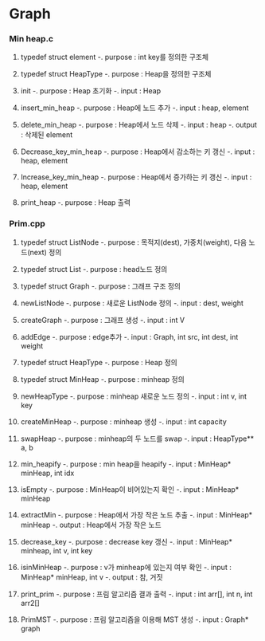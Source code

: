 Graph
====================================================================

### Min heap.c

1) typedef struct element
-. purpose : int key를 정의한 구조체

2) typedef struct HeapType
-. purpose : Heap을 정의한 구조체

3) init
-. purpose : Heap 초기화
-. input : Heap

4) insert_min_heap
-. purpose : Heap에 노드 추가
-. input : heap, element

5) delete_min_heap
-. purpose : Heap에서 노드 삭제
-. input : heap
-. output : 삭제된 element

6) Decrease_key_min_heap
-. purpose : Heap에서 감소하는 키 갱신
-. input : heap, element

7) Increase_key_min_heap
-. purpose : Heap에서 증가하는 키 갱신
-. input : heap, element

8) print_heap
-. purpose : Heap 출력


### Prim.cpp

1) typedef struct ListNode
-. purpose : 목적지(dest), 가중치(weight), 다음 노드(next) 정의

2) typedef struct List
-. purpose : head노드 정의

3) typedef struct Graph
-. purpose : 그래프 구조 정의

4) newListNode
-. purpose : 새로운 ListNode 정의
-. input : dest, weight

5) createGraph
-. purpose : 그래프 생성
-. input : int V

6) addEdge
-. purpose : edge추가
-. input : Graph, int src, int dest, int weight

7) typedef struct HeapType
-. purpose : Heap 정의

8) typedef struct MinHeap
-. purpose : minheap 정의

9) newHeapType
-. purpose : minheap 새로운 노드 정의
-. input : int v, int key

10) createMinHeap
-. purpose : minheap 생성
-. input : int capacity

11) swapHeap
-. purpose : minheap의 두 노드를 swap
-. input : HeapType** a, b

12) min_heapify
-. purpose : min heap을 heapify
-. input : MinHeap* minHeap, int idx

13) isEmpty
-. purpose : MinHeap이 비어있는지 확인
-. input : MinHeap* minHeap

14) extractMin
-. purpose : Heap에서 가장 작은 노드 추출
-. input : MinHeap* minHeap
-. output : Heap에서 가장 작은 노드

15) decrease_key
-. purpose : decrease key 갱신
-. input : MinHeap* minheap, int v, int key

16) isinMinHeap
-. purpose : v가 minheap에 있는지 여부 확인
-. input : MinHeap* minHeap, int v
-. output : 참, 거짓

17) print_prim
-. purpose : 프림 알고리즘 결과 출력
-. input : int arr[], int n, int arr2[]

18) PrimMST
-. purpose : 프림 알고리즘을 이용해 MST 생성
-. input : Graph* graph

